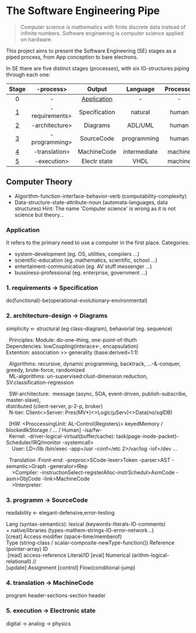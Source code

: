 # The Software Engineering Pipe

> Computer science is mathematics with finite discrete data instead of infinite numbers.
> Software engineering is computer science applied on hardware.

This project aims to present the Software Engineering (SE) stages as a piped process, from App conception to bare electrons.  

In SE there are five distinct stages (processes), with six IO-structures piping through each one:  

|Stage  | -process>      | Output        | Language     | Processor|  
|:---:  |:---:           |:---:          |:---:         |:---:     |
|0      | -              | [Application](#application)|-|-         |  
|[1](#1)| -requirements> | Specification | natural      | human    |  
|[2](#2)| -architecture> | Diagrams      | ADL/UML      | human    |
|[3](#3)| -programming>  | SourceCode    | programming  | human    |
|[4](#4)| -translation>  | MachineCode   | intermediate | machine  |
|[5](#5)| -execution>    | Electr state  | VHDL         | machine  |

## Computer Theory
* Algorithm-function-interface-behavior-verb (computability-complexity)
* Data-structure-state-attribute-noun (automata-languages, data structures)
Hint: The name 'Computer science' is wrong as it is not science but theory... 

### Application
It refers to the primary need to use a computer in the first place.
Categories:
* system-development (eg. OS, utilities, compilers ...)
* scientific-education  (eg. mathematics, scientific, school ...)
* entertaiment-communication  (eg. AV stuff messenger ...)
* bussiness-professional (eg. enterprise, government ...)

### <a name="1"></a>1. requirements -> Specification
do(functional)-be(operational-evolutionary-environmental)
            
### <a name="2"></a>2. architecture-design -> Diagrams
simplicity <- structural (eg class-diagram), behavorial (eg. sequence)      
            
  Principles: Module: do-one-thing, one-point-of-thuth  
              Dependencies: lowCoupling(interace<-, encapsulation)  
              Extention: association >> generality (base:derived=1:1)
            
  Algοrithms: recursive, dynamic programming, backtrack, ...-&-conquer, greedy, brute-force, randomized  
     ML-algorithms: un-supervised:clust-dimension.reduction, SV:classification-regression
     
  SW-architecture:  message (async, SOA, event-driven, publish-subscribe, master-slave),  
          distributed (client-server, p-2-p, broker)  
   N-tier: Client<>Server: Pres(MV*)<>Logic(μServ)<>Data(no/sqlDB)
   
  [HW: <ProccessingUnit: AL-Control(Registers)> keyedMemory / blockedlkStorage
   / <net>... / <graph-io> Human] -isa/fw-  
    Kernel: -driver-logical-virtual(buffer/cache): task(page-inode-packet)- Scheduler/IRQ/monitor -systemcall>  
    User: LD=/lib /bin/exec -app=/usr -conf=/etc 2>/var/log -iof=/dev ...  
  
  Translation :Front-end: -preproc>SCode-lexer>Token -parser>AST -semantic>Graph -generator>IRep  
    >Compiler: -instructionSelect-registerAlloc-instrSchedul>AsmCode -asm>ObjCode -link>MachineCode  
    >Interpreter:

### <a name="3"></a>3. programm -> SourceCode
readability <- elegant-defensive,error-testing  

  Lang (syntax-semantics): lexical (keywords-literals-ID-comments)  
                          + native/libraries (types-mathem-strings-IO-error-network...)  
  [creat] Access modifier (space-time/memberof)  
            Type (string-class / scalar-composite-newType-function()) Reference (pointer-array) ID  
  [read] access-reference Literal/ΙD [eval] Numerical (arithm-logical-relationall) //  
            [update] Assignment [control] Flow(conditional-jump)

### <a name="4"></a>4. translation -> MachineCode
program header-sections-section header

### <a name="5"></a>5. execution -> Electronic state
digital -> analog -> physics
